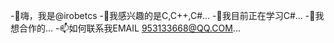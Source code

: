 -👋嗨，我是@irobetcs
-👀我感兴趣的是C,C++,C#...
-🌱我目前正在学习C#...
-💞我想合作的️...
-📫如何联系我EMAIL 953133668@QQ.COM...

<!---
irobetcs/irobetcs是✨特殊的✨存储库，因为它的“README.md ”(该文件)出现在您的GitHub个人资料中。
您可以单击预览链接来查看您的更改。
--->
